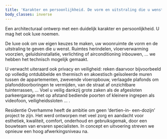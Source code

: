 ```yaml
---
title: 'Karakter en persoonlijkheid. De vorm en uitstraling die u wenst'
body_classes: inverse
---
```


Een architecturaal ontwerp met een duidelijk karakter en persoonlijkheid. U mag het ook luxe noemen.

De luxe ook om uw eigen keuzes te maken, uw woonruimte de vorm en de uitstraling te geven die u wenst. Ruimtes herindelen, vloerverwarming voorzien, geluidsinstallatie, verlichting of airconditioning inbouwen, … we hebben het technisch mogelijk gemaakt. 

U verwacht uiteraard ook privacy en veiligheid: reken daarvoor bijvoorbeeld op volledig ontdubbelde en thermisch en akoestisch geïsoleerde muren tussen de appartementen, zwevende vloeropbouw, verlaagde plafonds om plafonddoorboringen te vermijden, van de straat af onzichtbare tuinterrassen, … Voel u veilig dankzij grote zaken als de afgesloten parkeergarage met op afstand bediende poorten of kleinere ingrepen als videofoon, veiligheidssloten … .

Residentie Overhamme heeft de ambitie om geen ‘dertien-in- een-dozijn’ project te zijn. Het werd ontworpen met veel zorg en aandacht voor esthetiek, kwaliteit, comfort, onderhoud en gebruiksgemak, door een bouwteam van ervaren specialisten. In concept en uitvoering streven we opnieuw een hoog afwerkingsniveau na.